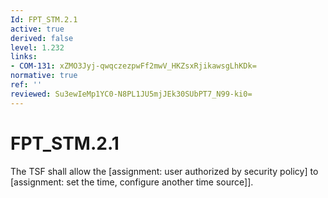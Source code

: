 ```yaml
---
Id: FPT_STM.2.1
active: true
derived: false
level: 1.232
links:
- COM-131: xZMO3Jyj-qwqczezpwFf2mwV_HKZsxRjikawsgLhKDk=
normative: true
ref: ''
reviewed: Su3ewIeMp1YC0-N8PL1JU5mjJEk30SUbPT7_N99-ki0=
---
```


# FPT_STM.2.1

The TSF shall allow the [assignment: user authorized by security policy] to [assignment: set the time, configure another time source]].